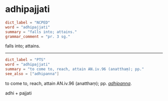 # adhipajjati

``` toml
dict_label = "NCPED"
word = "adhipajjati"
summary = "falls into; attains."
grammar_comment = "pr. 3 sg."
```

falls into; attains.

--------------------

``` toml
dict_label = "PTS"
word = "adhipajjati"
summary = "to come to, reach, attain AN.iv.96 (anatthaṃ); pp."
see_also = ["adhipanna"]
```

to come to, reach, attain AN.iv.96 (anatthaṃ); pp. *[adhipanna](adhipanna.md)*.

adhi \+ pajjati

